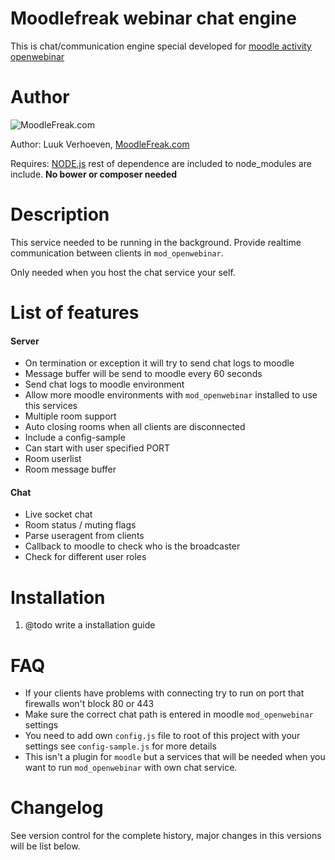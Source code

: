 Moodlefreak webinar chat engine
====================
This is chat/communication engine special developed for [moodle activity openwebinar](https://github.com/MoodleFreak/moodle_mod_openwebinar) 

Author
====================
![MoodleFreak.com](http://moodlefreak.com/logo_small.png)

Author: Luuk Verhoeven, [MoodleFreak.com](http://www.moodlefreak.com/)

Requires: [NODE.js](https://nodejs.org/) rest of dependence are included to node_modules are include. **No bower or composer needed** 

Description
====================

This service needed to be running in the background. Provide realtime communication between clients in `mod_openwebinar`.  


Only needed when you host the chat service your self.
 

List of features
====================

#### Server
  - On termination or exception it will try to send chat logs to moodle
  - Message buffer will be send to moodle every 60 seconds
  - Send chat logs to moodle environment
  - Allow more moodle environments with `mod_openwebinar` installed to use this services
  - Multiple room support
  - Auto closing rooms when all clients are disconnected
  - Include a config-sample
  - Can start with user specified PORT
  - Room userlist
  - Room message buffer
  
#### Chat
  - Live socket chat
  - Room status / muting flags
  - Parse useragent from clients
  - Callback to moodle to check who is the broadcaster
  - Check for different user roles
  
Installation
====================
1.  @todo write a installation guide


FAQ
====================
- If your clients have problems with connecting try to run on port that firewalls won't block 80 or 443
- Make sure the correct chat path is entered in moodle `mod_openwebinar` settings
- You need to add own `config.js` file to root of this project with your settings see `config-sample.js` for more details
- This isn't a plugin for `moodle` but a services that will be needed when you want to run `mod_openwebinar` with own chat service.

Changelog
====================

See version control for the complete history, major changes in this versions will be list below.